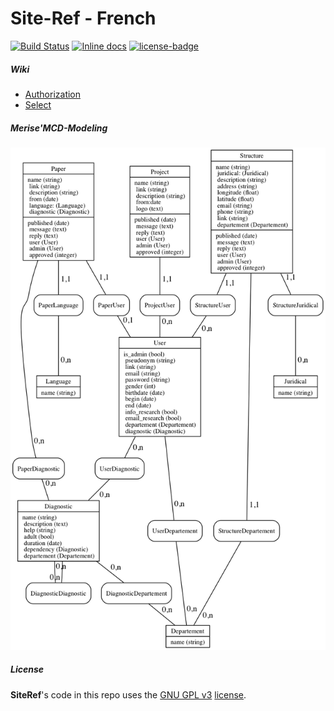 # Site-Ref - French

[![Build Status](https://travis-ci.org/adjivas/site-ref.svg?branch=master&style=flat-square)](https://travis-ci.org/adjivas/site-ref)
[![Inline docs](http://inch-ci.org/github/adjivas/site-ref.svg?branch=master&style=shields)](http://inch-ci.org/github/adjivas/site-ref)
[![license-badge][]][license]

[license-badge]: https://img.shields.io/badge/license-GPL_3-green.svg?style=flat-square
[license]: LICENSE

##### Wiki
* [Authorization](https://github.com/adjivas/site-ref/wiki/Authorization)
* [Select](https://github.com/adjivas/site-ref/wiki/Select)

##### Merise'MCD-Modeling
![Screen Shot](https://raw.githubusercontent.com/adjivas/site-ref/notes/mcd.png)

##### License
**SiteRef**'s code in this repo uses the [GNU GPL v3](http://www.gnu.org/licenses/gpl-3.0.html) [license](LICENSE).

